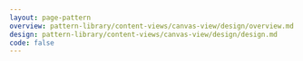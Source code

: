 ```yaml
---
layout: page-pattern
overview: pattern-library/content-views/canvas-view/design/overview.md
design: pattern-library/content-views/canvas-view/design/design.md
code: false
---
```


